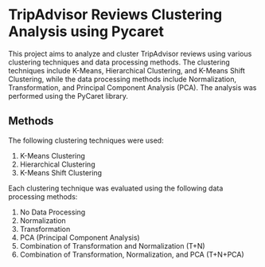# TripAdvisor Reviews Clustering Analysis using Pycaret
This project aims to analyze and cluster TripAdvisor reviews using various clustering techniques and data processing methods. The clustering techniques include K-Means, Hierarchical Clustering, and K-Means Shift Clustering, while the data processing methods include Normalization, Transformation, and Principal Component Analysis (PCA). The analysis was performed using the PyCaret library.

## Methods
The following clustering techniques were used:

1. K-Means Clustering
2. Hierarchical Clustering
3. K-Means Shift Clustering

Each clustering technique was evaluated using the following data processing methods:

1. No Data Processing
2. Normalization
3. Transformation
4. PCA (Principal Component Analysis)
5. Combination of Transformation and Normalization (T+N)
6. Combination of Transformation, Normalization, and PCA (T+N+PCA)
